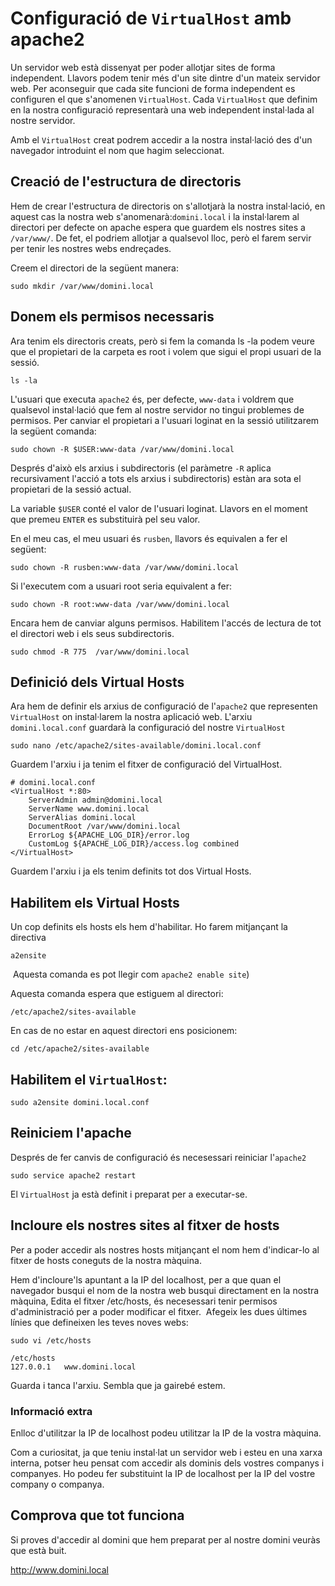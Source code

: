 # Configuració de `VirtualHost` amb apache2

Un servidor web està dissenyat per poder allotjar sites de forma independent. Llavors podem tenir més d'un site dintre d'un mateix servidor web. Per aconseguir que cada site funcioni de forma independent es configuren el que s'anomenen `VirtualHost`. Cada `VirtualHost` que definim en la nostra configuració representarà una web independent instal·lada al nostre servidor.

Amb el `VirtualHost` creat podrem accedir a la nostra instal·lació des d'un navegador introduint el nom que hagim seleccionat.

## Creació de l'estructura de directoris

Hem de crear l'estructura de directoris on s'allotjarà la nostra instal·lació, en aquest cas la nostra web s'anomenarà:​ `domini.local` i la instal·larem al directori per defecte on apache espera que guardem els nostres sites a `/var/www/`. De fet, el podriem allotjar a qualsevol lloc, però el farem servir per tenir les nostres webs endreçades.

​Creem el directori de la següent manera:

```console
sudo mkdir /var/www/domini.local
```

## Donem els permisos necessaris

Ara tenim els directoris creats, però si fem la comanda ls -la podem veure que el propietari de la carpeta es root i volem que sigui el propi usuari de la sessió.

`ls -la`

L'usuari que executa `apache2` és, per defecte, `www-data` i voldrem que qualsevol instal·lació que fem al nostre servidor no tingui problemes de permisos. Per canviar el propietari a l'usuari loginat en la sessió utilitzarem la següent comanda:

`sudo chown -R $USER:www-data /var/www/domini.local`

Després d'això els arxius i subdirectoris (el paràmetre `-­R` aplica recursivament l'acció a tots els arxius i subdirectoris) estàn ara sota el propietari de la sessió actual.

La variable `$USER` conté el valor de l'usuari loginat. Llavors en el moment que premeu `ENTER` es substituirà pel seu valor.

En el meu cas, el meu usuari és `rusben`, llavors és equivalen a fer el següent:

```console
sudo chown -R rusben:www-data /var/www/domini.local
```

Si l'executem com a usuari root seria equivalent a fer:

```console
sudo chown -R root:www-data /var/www/domini.local
```

​Encara hem de canviar alguns permisos. Habilitem l'accés de lectura de tot el directori web i els seus subdirectoris.

```
sudo chmod -R 775  /var/www/domini.local
```

## Definició dels Virtual Hosts

Ara hem de definir els arxius de configuració de l'`apache2` que representen  `VirtualHost` on instal·larem la nostra aplicació web. L'arxiu `domini.local.conf` guardarà la configuració del nostre `VirtualHost`

`sudo nano /etc/apache2/sites-available/domini.local.conf`

Guardem l'arxiu i ja tenim el fitxer de configuració del VirtualHost.

```console
# domini.local.conf
<VirtualHost *:80>
    ServerAdmin admin@domini.local
    ServerName www.domini.local
    ServerAlias domini.local
    DocumentRoot /var/www/domini.local
    ErrorLog ${APACHE_LOG_DIR}/error.log
    CustomLog ${APACHE_LOG_DIR}/access.log combined
</VirtualHost>
```

Guardem l'arxiu i ja els tenim definits tot dos Virtual Hosts.
## Habilitem els Virtual Hosts

Un cop definits els hosts els hem d'habilitar. Ho farem mitjançant la directiva ​

`a2ensite`

​ Aquesta comanda es pot llegir com `apache2 enable site`)​

Aquesta comanda espera que estiguem al directori:

`/etc/apache2/sites-available`

En cas de no estar en aquest directori ens posicionem:

`cd /etc/apache2/sites-available`

## Habilitem el `VirtualHost`:

`sudo a2ensite domini.local.conf`

## Reiniciem l'apache
Després de fer canvis de configuració és necesessari reiniciar l'`apache2`

`sudo service apache2 restart`

El `VirtualHost` ja està definit i preparat per a executar­-se.

## Incloure els nostres sites al fitxer de hosts

Per a poder accedir als nostres hosts mitjançant el nom hem d'indicar-lo al fitxer de hosts coneguts de la nostra màquina.

Hem d'incloure'ls apuntant a la IP del localhost, per a que quan el navegador busqui el nom de la nostra web busqui directament en la nostra màquina, Edita el fitxer /etc/hosts, és necesessari tenir permisos d'administració per a poder modificar el fitxer. ​ Afegeix les dues últimes línies que defineixen les teves noves webs:

```console
sudo vi /etc/hosts
```

```console
/etc/hosts
127.0.0.1   www.domini.local
```

Guarda i tanca l'arxiu. Sembla que ja gairebé estem.

### Informació extra

Enlloc d'utilitzar la IP de localhost podeu utilitzar la IP de la vostra màquina.

Com a curiositat, ja que teniu instal·lat un servidor web i esteu en una xarxa interna, potser heu pensat com accedir als dominis dels vostres companys i companyes. Ho podeu fer substituint la IP de localhost per la IP del vostre company o companya.

## Comprova que tot funciona

Si proves d'accedir al domini que hem preparat per al nostre domini veuràs que està buit.

http://www.domini.local
